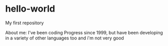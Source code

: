 # hello-world
My first repository

About me:
I've been coding Progress since 1999, but have been developing in a variety of other languages too
and i'm not very good
